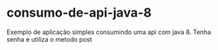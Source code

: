 # consumo-de-api-java-8
Exemplo de aplicação simples consumindo uma api com java 8. Tenha senha e utiliza o metodo post

